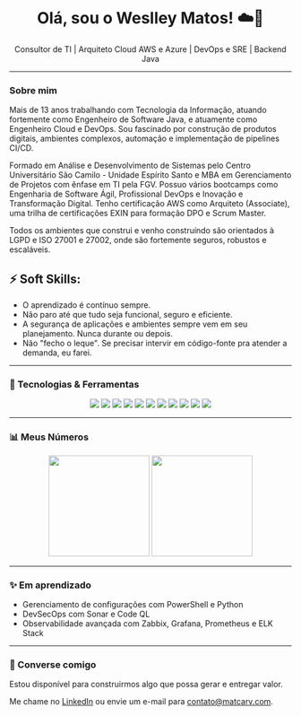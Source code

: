 <h1 align="center">Olá, sou o Weslley Matos! ☁️🚀</h1></p>

<p align="center">
  Consultor de TI | Arquiteto Cloud AWS e Azure | DevOps e SRE | Backend Java
</p>

---

### Sobre mim

Mais de 13 anos trabalhando com Tecnologia da Informação, atuando fortemente como Engenheiro de Software Java, e atuamente como Engenheiro Cloud e DevOps. Sou fascinado por construção de produtos digitais, ambientes complexos, automação e implementação de pipelines CI/CD. 

Formado em Análise e Desenvolvimento de Sistemas pelo Centro Universitário São Camilo - Unidade Espírito Santo e MBA em Gerenciamento de Projetos com ênfase em TI pela FGV. Possuo vários bootcamps como Engenharia de Software Ágil, Profissional DevOps e Inovação e Transformação Digital. Tenho certificação AWS como Arquiteto (Associate), uma trilha de certificações EXIN para formação DPO e Scrum Master.

Todos os ambientes que construi e venho construíndo são orientados à LGPD e ISO 27001 e 27002, onde são fortemente seguros, robustos e escaláveis.

## ⚡ Soft Skills:
- O aprendizado é contínuo sempre.
- Não paro até que tudo seja funcional, seguro e eficiente.
- A segurança de aplicações e ambientes sempre vem em seu planejamento. Nunca durante ou depois.
- Não "fecho o leque". Se precisar intervir em código-fonte pra atender a demanda, eu farei.

---

### 🚀 Tecnologias & Ferramentas

<div align="center">
  <img src="https://img.shields.io/badge/AWS-FF9900?style=for-the-badge&logo=amazon-aws&logoColor=white"/>
  <img src="https://img.shields.io/badge/Azure-0078D4?style=for-the-badge&logo=microsoftazure&logoColor=white"/>
  <img src="https://img.shields.io/badge/Terraform-623CE4?style=for-the-badge&logo=terraform&logoColor=white"/>
  <img src="https://img.shields.io/badge/Kubernetes-326CE5?style=for-the-badge&logo=kubernetes&logoColor=white"/>  
  <img src="https://img.shields.io/badge/Docker-2496ED?style=for-the-badge&logo=docker&logoColor=white"/> 
  <img src="https://img.shields.io/badge/Actions-%23121011?style=for-the-badge&logo=github&logoColor=white"/>
  <img src="https://img.shields.io/badge/Azure%20DevOps-0078D4?style=for-the-badge&logo=azuredevops&logoColor=white"/>
  <!--<img src="https://img.shields.io/badge/Sonar-F3702A?style=for-the-badge&logo=sonar&logoColor=white"/>-->
  <img src="https://img.shields.io/badge/Java-E76F00?style=for-the-badge&logo=openjdk&logoColor=white"/>  
  <img src="https://img.shields.io/badge/Boot-6DB33F?style=for-the-badge&logo=springboot&logoColor=white"/>
  <img src="https://img.shields.io/badge/PostgresSQL-%23316192?style=for-the-badge&logo=postgresql&logoColor=white"/>
  <!--<img src="https://img.shields.io/badge/mysql-4479A1?style=for-the-badge&logo=mysql&logoColor=white"/>-->
  <img src="https://img.shields.io/badge/grafana-%23F46800?style=for-the-badge&logo=grafana&logoColor=white"/>
  <!--<img src="https://img.shields.io/badge/Prometheus-E6522C?style=for-the-badge&logo=Prometheus&logoColor=white"/>-->
</div>

---

### :bar_chart: Meus Números

<div align="center">
  <img height="180em" src="https://github-readme-stats.vercel.app/api?username=matcarv&show_icons=true&theme=tokyonight&hide_border=true"/>
  <img height="180em" src="https://github-readme-stats.vercel.app/api/top-langs/?username=matcarv&layout=compact&theme=tokyonight&hide_border=true"/>
</div>

---

### :sparkles: Em aprendizado

- Gerenciamento de configurações com PowerShell e Python
- DevSecOps com Sonar e Code QL
- Observabilidade avançada com Zabbix, Grafana, Prometheus e ELK Stack

---

### :handshake: Converse comigo

Estou disponível para construirmos algo que possa gerar e entregar valor.

Me chame no [LinkedIn](https://www.linkedin.com/in/matcarv/) ou envie um e-mail para contato@matcarv.com.
